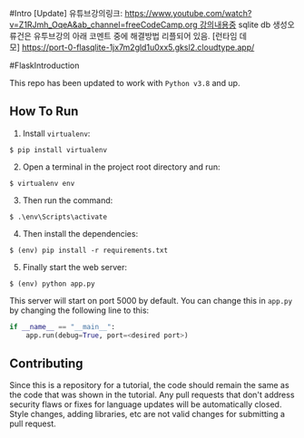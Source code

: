 #Intro
[Update] 유튜브강의링크: https://www.youtube.com/watch?v=Z1RJmh_OqeA&ab_channel=freeCodeCamp.org 강의내용중 sqlite db 생성오류건은 유투브강의 아래 코멘트 중에 해결방법 리플되어 있음.
[런타임 데모] https://port-0-flasqlite-1jx7m2gld1u0xx5.gksl2.cloudtype.app/



#FlaskIntroduction

This repo has been updated to work with `Python v3.8` and up.

## How To Run
1. Install `virtualenv`:
```
$ pip install virtualenv
```

2. Open a terminal in the project root directory and run:
```
$ virtualenv env
```

3. Then run the command:
```
$ .\env\Scripts\activate
```

4. Then install the dependencies:
```
$ (env) pip install -r requirements.txt
```

5. Finally start the web server:
```
$ (env) python app.py
```

This server will start on port 5000 by default. You can change this in `app.py` by changing the following line to this:

```python
if __name__ == "__main__":
    app.run(debug=True, port=<desired port>)
```

## Contributing

Since this is a repository for a tutorial, the code should remain the same as the code that was shown in the tutorial. Any pull requests that don't address security flaws or fixes for language updates will be automatically closed. Style changes, adding libraries, etc are not valid changes for submitting a pull request.
